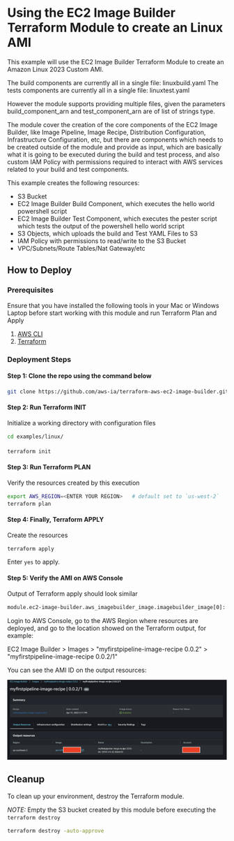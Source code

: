
# Using the EC2 Image Builder Terraform Module to create an Linux AMI

This example will use the EC2 Image Builder Terraform Module to create an Amazon Linux 2023 Custom AMI.

The build components are currently all in a single file: linuxbuild.yaml
The tests components are currently all in a single file: linuxtest.yaml

However the module supports providing multiple files, given the parameters build_component_arn and test_component_arn are of list of strings type.

The module cover the creation of the core components of the EC2 Image Builder, like Image Pipeline, Image Recipe, Distribution Configuration,
Infrastructure Configuration, etc, but there are components which needs to be created outside of the module and provide as input, which are basically
what it is going to be executed during the build and test process, and also custom IAM Policy with permissions required to interact with
AWS services related to your build and test components.

This example creates the following resources:

- S3 Bucket
- EC2 Image Builder Build Component, which executes the hello world powershell script
- EC2 Image Builder Test Component, which executes the pester script which tests the output of the powershell hello world script
- S3 Objects, which uploads the build and Test YAML Files to S3
- IAM Policy with permissions to read/write to the S3 Bucket
- VPC/Subnets/Route Tables/Nat Gateway/etc

## How to Deploy

### Prerequisites

Ensure that you have installed the following tools in your Mac or Windows Laptop before start working with this module and run Terraform Plan and Apply

1. [AWS CLI](https://docs.aws.amazon.com/cli/latest/userguide/install-cliv2.html)
2. [Terraform](https://learn.hashicorp.com/tutorials/terraform/install-cli)

### Deployment Steps

#### Step 1: Clone the repo using the command below

```sh
git clone https://github.com/aws-ia/terraform-aws-ec2-image-builder.git
```

#### Step 2: Run Terraform INIT

Initialize a working directory with configuration files

```sh
cd examples/linux/

terraform init
```

#### Step 3: Run Terraform PLAN

Verify the resources created by this execution

```sh
export AWS_REGION=<ENTER YOUR REGION>   # default set to `us-west-2`
terraform plan
```

#### Step 4: Finally, Terraform APPLY

Create the resources

```sh
terraform apply
```

Enter `yes` to apply.

#### Step 5: Verify the AMI on AWS Console

Output of Terraform apply should look similar

```sh
module.ec2-image-builder.aws_imagebuilder_image.imagebuilder_image[0]: Creation complete after 1h3m56s [id=arn:aws:imagebuilder:ap-southeast-2:XXXXXXXX:image/myfirstpipeline-image-recipe/0.0.2/1]
```

Login to AWS Console, go to the AWS Region where resources are deployed, and go to the location showed on the Terraform output, for example:

EC2 Image Builder > Images > "myfirstpipeline-image-recipe 0.0.2" > "myfirstpipeline-image-recipe 0.0.2/1"

You can see the AMI ID on the output resources:

![AMI generated by EC2 Image Builder](../../images/outputresources.png)

## Cleanup

To clean up your environment, destroy the Terraform module.

*NOTE:* Empty the S3 bucket created by this module before executing the `terraform destroy`

```sh
terraform destroy -auto-approve
```
